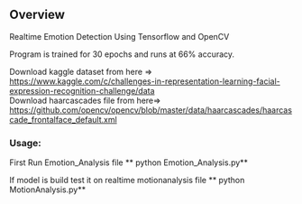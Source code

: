 ## Overview
Realtime Emotion Detection Using Tensorflow and OpenCV

Program is trained for 30 epochs and runs at 66% accuracy.

Download kaggle dataset from here => https://www.kaggle.com/c/challenges-in-representation-learning-facial-expression-recognition-challenge/data </br>
Download haarcascades file from here=> https://github.com/opencv/opencv/blob/master/data/haarcascades/haarcascade_frontalface_default.xml

### Usage:
First Run Emotion_Analysis file
** python Emotion_Analysis.py**

If model is build test it on realtime motionanalysis file
** python MotionAnalysis.py**


